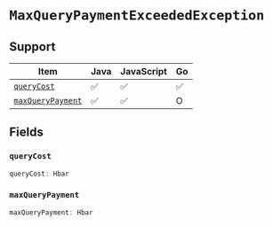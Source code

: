 # `MaxQueryPaymentExceededException`

## Support

| Item | Java | JavaScript | Go
| - | - | - | - |
| [`queryCost`](#querycost) | ✅ | ✅ | ✅
| [`maxQueryPayment`](#maxquerypayment) | ✅ | ✅ | O

## Fields

### `queryCost`

```typescript
queryCost: Hbar
```

### `maxQueryPayment`

```typescript
maxQueryPayment: Hbar
```